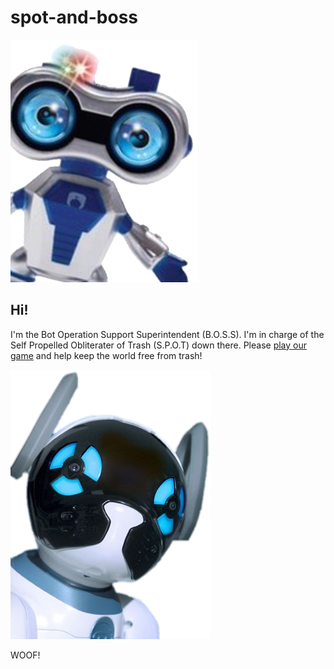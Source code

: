 # spot-and-boss

![imageOfBoss](bossSingle.png) 

## Hi! 

I'm the Bot Operation Support Superintendent (B.O.S.S). I'm in charge of the Self Propelled Obliterater of Trash (S.P.O.T) down there. Please [play our game](https://asteriskman7.github.io/spot-and-boss) and help keep the world free from trash!

![imageOfSpot](spotSingle.png) 

WOOF!
